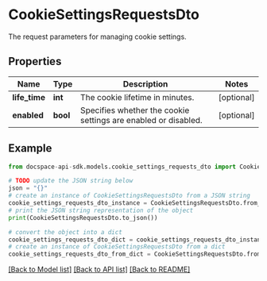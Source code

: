# CookieSettingsRequestsDto
The request parameters for managing cookie settings.

## Properties

Name | Type | Description | Notes
------------ | ------------- | ------------- | -------------
**life_time** | **int** | The cookie lifetime in minutes. | [optional] 
**enabled** | **bool** | Specifies whether the cookie settings are enabled or disabled. | [optional] 

## Example

```python
from docspace-api-sdk.models.cookie_settings_requests_dto import CookieSettingsRequestsDto

# TODO update the JSON string below
json = "{}"
# create an instance of CookieSettingsRequestsDto from a JSON string
cookie_settings_requests_dto_instance = CookieSettingsRequestsDto.from_json(json)
# print the JSON string representation of the object
print(CookieSettingsRequestsDto.to_json())

# convert the object into a dict
cookie_settings_requests_dto_dict = cookie_settings_requests_dto_instance.to_dict()
# create an instance of CookieSettingsRequestsDto from a dict
cookie_settings_requests_dto_from_dict = CookieSettingsRequestsDto.from_dict(cookie_settings_requests_dto_dict)
```
[[Back to Model list]](../README.md#documentation-for-models) [[Back to API list]](../README.md#documentation-for-api-endpoints) [[Back to README]](../README.md)


